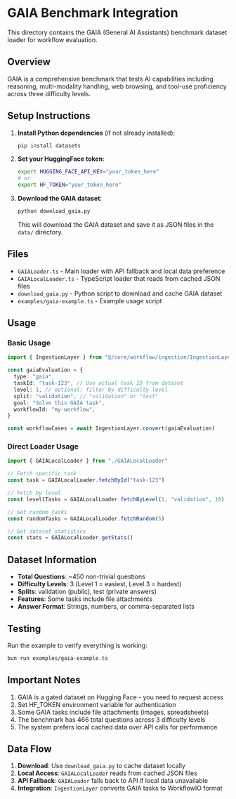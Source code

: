 # GAIA Benchmark Integration

This directory contains the GAIA (General AI Assistants) benchmark dataset loader for workflow evaluation.

## Overview

GAIA is a comprehensive benchmark that tests AI capabilities including reasoning, multi-modality handling, web browsing, and tool-use proficiency across three difficulty levels.

## Setup Instructions

1. **Install Python dependencies** (if not already installed):

   ```bash
   pip install datasets
   ```

2. **Set your HuggingFace token**:

   ```bash
   export HUGGING_FACE_API_KEY="your_token_here"
   # or
   export HF_TOKEN="your_token_here"
   ```

3. **Download the GAIA dataset**:

   ```bash
   python download_gaia.py
   ```

   This will download the GAIA dataset and save it as JSON files in the `data/` directory.

## Files

- `GAIALoader.ts` - Main loader with API fallback and local data preference
- `GAIALocalLoader.ts` - TypeScript loader that reads from cached JSON files
- `download_gaia.py` - Python script to download and cache GAIA dataset
- `examples/gaia-example.ts` - Example usage script

## Usage

### Basic Usage

```typescript
import { IngestionLayer } from "@/core/workflow/ingestion/IngestionLayer"

const gaiaEvaluation = {
  type: "gaia",
  taskId: "task-123", // Use actual task ID from dataset
  level: 1, // optional: filter by difficulty level
  split: "validation", // "validation" or "test"
  goal: "Solve this GAIA task",
  workflowId: "my-workflow",
}

const workflowCases = await IngestionLayer.convert(gaiaEvaluation)
```

### Direct Loader Usage

```typescript
import { GAIALocalLoader } from "./GAIALocalLoader"

// Fetch specific task
const task = GAIALocalLoader.fetchById("task-123")

// Fetch by level
const level1Tasks = GAIALocalLoader.fetchByLevel(1, "validation", 10)

// Get random tasks
const randomTasks = GAIALocalLoader.fetchRandom(5)

// Get dataset statistics
const stats = GAIALocalLoader.getStats()
```

## Dataset Information

- **Total Questions**: ~450 non-trivial questions
- **Difficulty Levels**: 3 (Level 1 = easiest, Level 3 = hardest)
- **Splits**: validation (public), test (private answers)
- **Features**: Some tasks include file attachments
- **Answer Format**: Strings, numbers, or comma-separated lists

## Testing

Run the example to verify everything is working:

```bash
bun run examples/gaia-example.ts
```

## Important Notes

1. GAIA is a gated dataset on Hugging Face - you need to request access
2. Set HF_TOKEN environment variable for authentication
3. Some GAIA tasks include file attachments (images, spreadsheets)
4. The benchmark has 466 total questions across 3 difficulty levels
5. The system prefers local cached data over API calls for performance

## Data Flow

1. **Download**: Use `download_gaia.py` to cache dataset locally
2. **Local Access**: `GAIALocalLoader` reads from cached JSON files
3. **API Fallback**: `GAIALoader` falls back to API if local data unavailable
4. **Integration**: `IngestionLayer` converts GAIA tasks to WorkflowIO format
